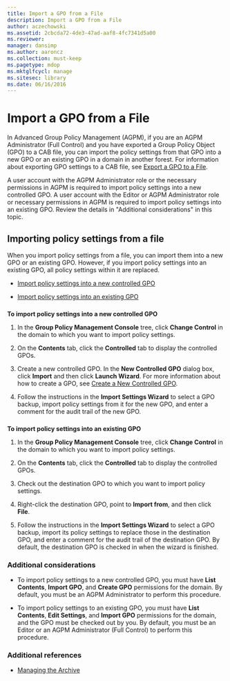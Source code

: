 ```yaml
---
title: Import a GPO from a File
description: Import a GPO from a File
author: aczechowski
ms.assetid: 2cbcda72-4de3-47ad-aaf8-4fc7341d5a00
ms.reviewer: 
manager: dansimp
ms.author: aaroncz
ms.collection: must-keep
ms.pagetype: mdop
ms.mktglfcycl: manage
ms.sitesec: library
ms.date: 06/16/2016
---
```



# Import a GPO from a File


In Advanced Group Policy Management (AGPM), if you are an AGPM Administrator (Full Control) and you have exported a Group Policy Object (GPO) to a CAB file, you can import the policy settings from that GPO into a new GPO or an existing GPO in a domain in another forest. For information about exporting GPO settings to a CAB file, see [Export a GPO to a File](export-a-gpo-to-a-file.md).

A user account with the AGPM Administrator role or the necessary permissions in AGPM is required to import policy settings into a new controlled GPO. A user account with the Editor or AGPM Administrator role or necessary permissions in AGPM is required to import policy settings into an existing GPO. Review the details in "Additional considerations" in this topic.

## Importing policy settings from a file


When you import policy settings from a file, you can import them into a new GPO or an existing GPO. However, if you import policy settings into an existing GPO, all policy settings within it are replaced.

-   [Import policy settings into a new controlled GPO](#bkmk-new)

-   [Import policy settings into an existing GPO](#bkmk-existing)

### <a href="" id="bkmk-new"></a>

**To import policy settings into a new controlled GPO**

1.  In the **Group Policy Management Console** tree, click **Change Control** in the domain to which you want to import policy settings.

2.  On the **Contents** tab, click the **Controlled** tab to display the controlled GPOs.

3.  Create a new controlled GPO. In the **New Controlled GPO** dialog box, click **Import** and then click **Launch Wizard**. For more information about how to create a GPO, see [Create a New Controlled GPO](create-a-new-controlled-gpo-agpm40.md).

4.  Follow the instructions in the **Import Settings Wizard** to select a GPO backup, import policy settings from it for the new GPO, and enter a comment for the audit trail of the new GPO.

### <a href="" id="bkmk-existing"></a>

**To import policy settings into an existing GPO**

1.  In the **Group Policy Management Console** tree, click **Change Control** in the domain to which you want to import policy settings.

2.  On the **Contents** tab, click the **Controlled** tab to display the controlled GPOs.

3.  Check out the destination GPO to which you want to import policy settings.

4.  Right-click the destination GPO, point to **Import from**, and then click **File**.

5.  Follow the instructions in the **Import Settings Wizard** to select a GPO backup, import its policy settings to replace those in the destination GPO, and enter a comment for the audit trail of the destination GPO. By default, the destination GPO is checked in when the wizard is finished.

### Additional considerations

-   To import policy settings to a new controlled GPO, you must have **List Contents**, **Import GPO**, and **Create GPO** permissions for the domain. By default, you must be an AGPM Administrator to perform this procedure.

-   To import policy settings to an existing GPO, you must have **List Contents**, **Edit Settings**, and **Import GPO** permissions for the domain, and the GPO must be checked out by you. By default, you must be an Editor or an AGPM Administrator (Full Control) to perform this procedure.

### Additional references

-   [Managing the Archive](managing-the-archive-agpm40.md)

 

 





